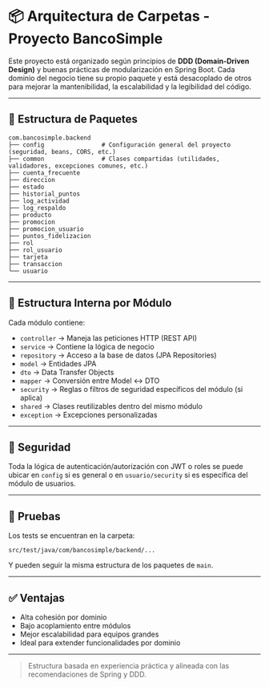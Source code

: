 # 📦 Arquitectura de Carpetas - Proyecto BancoSimple

Este proyecto está organizado según principios de **DDD (Domain-Driven Design)** y buenas prácticas de modularización en Spring Boot. Cada dominio del negocio tiene su propio paquete y está desacoplado de otros para mejorar la mantenibilidad, la escalabilidad y la legibilidad del código.

---

## 🧩 Estructura de Paquetes

```
com.bancosimple.backend
├── config                # Configuración general del proyecto (seguridad, beans, CORS, etc.)
├── common                # Clases compartidas (utilidades, validadores, excepciones comunes, etc.)
├── cuenta_frecuente
├── direccion
├── estado
├── historial_puntos
├── log_actividad
├── log_respaldo
├── producto
├── promocion
├── promocion_usuario
├── puntos_fidelizacion
├── rol
├── rol_usuario
├── tarjeta
├── transaccion
└── usuario
```

---

## 🧱 Estructura Interna por Módulo

Cada módulo contiene:

- `controller` → Maneja las peticiones HTTP (REST API)
- `service` → Contiene la lógica de negocio
- `repository` → Acceso a la base de datos (JPA Repositories)
- `model` → Entidades JPA
- `dto` → Data Transfer Objects
- `mapper` → Conversión entre Model ↔ DTO
- `security` → Reglas o filtros de seguridad específicos del módulo (si aplica)
- `shared` → Clases reutilizables dentro del mismo módulo
- `exception` → Excepciones personalizadas

---

## 🔐 Seguridad

Toda la lógica de autenticación/autorización con JWT o roles se puede ubicar en `config` si es general o en `usuario/security` si es específica del módulo de usuarios.

---

## 🧪 Pruebas

Los tests se encuentran en la carpeta:
```
src/test/java/com/bancosimple/backend/...
```
Y pueden seguir la misma estructura de los paquetes de `main`.

---

## ✅ Ventajas

- Alta cohesión por dominio
- Bajo acoplamiento entre módulos
- Mejor escalabilidad para equipos grandes
- Ideal para extender funcionalidades por dominio

---

> Estructura basada en experiencia práctica y alineada con las recomendaciones de Spring y DDD.
